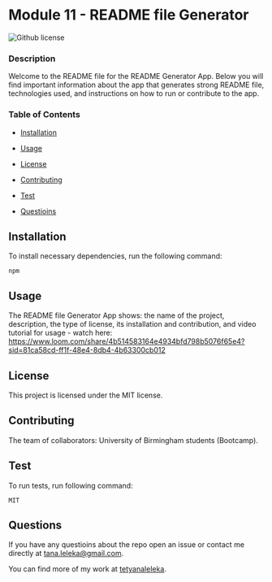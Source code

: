 # Module 11 - README file Generator
  ![Github license](https://img.shields.io/badge/license-MIT-blue.svg)

  ### Description

  Welcome to the README file for the README Generator App. Below you will find important information about the app that generates strong README file, technologies used, and instructions on how to run or contribute to the app.

  ### Table of Contents

  * [Installation](#installation)

  * [Usage](#usage)

  * [License](#license)

  * [Contributing](#contributing)

  * [Test](#tests)

  * [Questioins](#questions)

  ## Installation

  To install necessary dependencies, run the following command:

  ```
  npm
  ```

  ## Usage
  The README file Generator App shows: the name of the project, description, the type of license, its installation and contribution, and video tutorial for usage - watch here: https://www.loom.com/share/4b514583164e4934bfd798b5076f65e4?sid=81ca58cd-ff1f-48e4-8db4-4b63300cb012

  ## License

  This project is licensed under the MIT license.

  ## Contributing

  The team of collaborators: University of Birmingham students (Bootcamp).

  ## Test

  To run tests, run following command:

  ```
  MIT
  ```
  
  ## Questions

  If you have any questioins about the repo open an issue or contact me directly at tana.leleka@gmail.com.

  You can find more of my work at [tetyanaleleka](https://github.com/tetyanaleleka).
